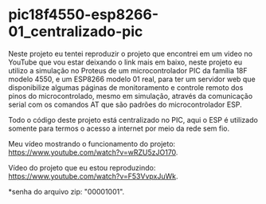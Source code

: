 # pic18f4550-esp8266-01_centralizado-pic

Neste projeto eu tentei reproduzir o projeto que encontrei em um video no YouTube que vou estar deixando o link mais em baixo, neste projeto eu utilizo a simulação no 
Proteus de um microcontrolador PIC da família 18F modelo 4550, e um ESP8266 modelo 01 real, para ter um servidor web que disponibilize algumas páginas de monitoramento e 
controle remoto dos pinos do microcontrolado, mesmo em simulação, através da comunicação serial com os comandos AT que são padrões do microcontrolador ESP.


Todo o código deste projeto está centralizado no PIC, aqui o ESP é utilizado somente para termos o acesso a internet por meio da rede sem fio.

Meu vídeo mostrando o funcionamento do projeto: https://www.youtube.com/watch?v=wRZU5zJO170.

Vídeo do projeto que eu estou reproduzindo: https://www.youtube.com/watch?v=F53VvpxJuWk.

*senha do arquivo zip: "00001001".
